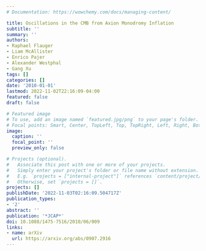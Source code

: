 ```yaml
---
# Documentation: https://wowchemy.com/docs/managing-content/

title: Oscillations in the CMB from Axion Monodromy Inflation
subtitle: ''
summary: ''
authors:
- Raphael Flauger
- Liam McAllister
- Enrico Pajer
- Alexander Westphal
- Gang Xu
tags: []
categories: []
date: '2010-01-01'
lastmod: 2022-11-02T22:16:09-04:00
featured: false
draft: false

# Featured image
# To use, add an image named `featured.jpg/png` to your page's folder.
# Focal points: Smart, Center, TopLeft, Top, TopRight, Left, Right, BottomLeft, Bottom, BottomRight.
image:
  caption: ''
  focal_point: ''
  preview_only: false

# Projects (optional).
#   Associate this post with one or more of your projects.
#   Simply enter your project's folder or file name without extension.
#   E.g. `projects = ["internal-project"]` references `content/project/deep-learning/index.md`.
#   Otherwise, set `projects = []`.
projects: []
publishDate: '2022-11-03T02:16:09.504717Z'
publication_types:
- '2'
abstract: ''
publication: '*JCAP*'
doi: 10.1088/1475-7516/2010/06/009
links:
- name: arXiv
  url: https://arxiv.org/abs/0907.2916
---
```

